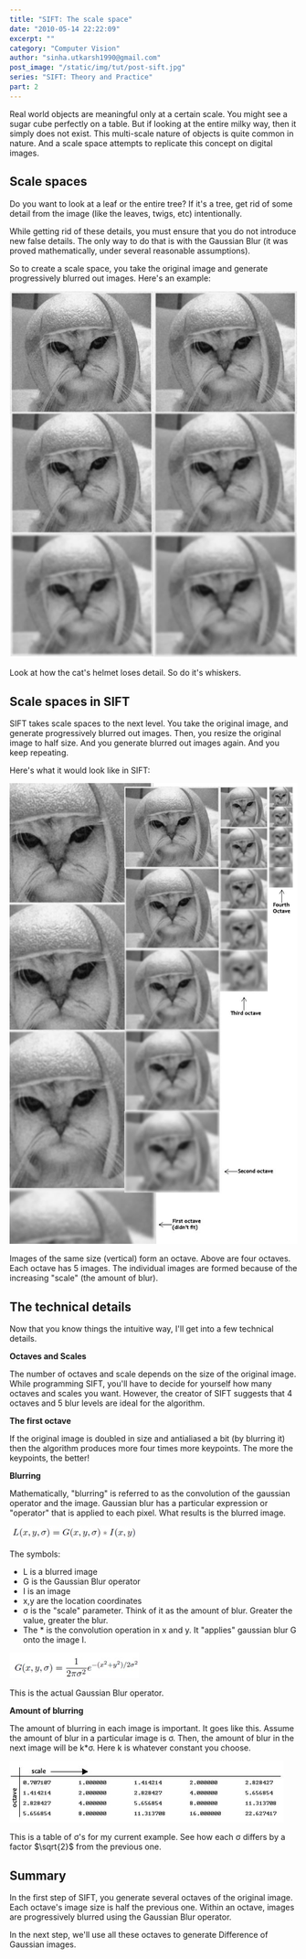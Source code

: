 ```yaml
---
title: "SIFT: The scale space"
date: "2010-05-14 22:22:09"
excerpt: ""
category: "Computer Vision"
author: "sinha.utkarsh1990@gmail.com"
post_image: "/static/img/tut/post-sift.jpg"
series: "SIFT: Theory and Practice"
part: 2
---
```


Real world objects are meaningful only at a certain scale. You might see a sugar cube perfectly on a table. But if looking at the entire milky way, then it simply does not exist. This multi-scale nature of objects is quite common in nature. And a scale space attempts to replicate this concept on digital images.

## Scale spaces

Do you want to look at a leaf or the entire tree? If it's a tree, get rid of some detail from the image (like the leaves, twigs, etc) intentionally.

While getting rid of these details, you must ensure that you do not introduce new false details. The only way to do that is with the Gaussian Blur (it was proved mathematically, under several reasonable assumptions).

So to create a scale space, you take the original image and generate progressively blurred out images. Here's an example: 

![](/static/img/tut/sift-scalespace.jpg)

Look at how the cat's helmet loses detail. So do it's whiskers. 

## Scale spaces in SIFT

SIFT takes scale spaces to the next level. You take the original image, and generate progressively blurred out images. Then, you resize the original image to half size. And you generate blurred out images again. And you keep repeating.

Here's what it would look like in SIFT: 

![](/static/img/tut/sift-octaves.jpg)

Images of the same size (vertical) form an octave. Above are four octaves. Each octave has 5 images. The individual images are formed because of the increasing "scale" (the amount of blur). 

## The technical details

Now that you know things the intuitive way, I'll get into a few technical details.

**Octaves and Scales**

The number of octaves and scale depends on the size of the original image. While programming SIFT, you'll have to decide for yourself how many octaves and scales you want. However, the creator of SIFT suggests that 4 octaves and 5 blur levels are ideal for the algorithm.

**The first octave**

If the original image is doubled in size and antialiased a bit (by blurring it) then the algorithm produces more four times more keypoints. The more the keypoints, the better!

**Blurring**

Mathematically, "blurring" is referred to as the convolution of the gaussian operator and the image. Gaussian blur has a particular expression or "operator" that is applied to each pixel. What results is the blurred image.

![](/static/img/tut/sift-convolution.jpg)

The symbols: 

  * L is a blurred image
  * G is the Gaussian Blur operator
  * I is an image
  * x,y are the location coordinates
  * σ is the "scale" parameter. Think of it as the amount of blur. Greater the value, greater the blur.
  * The * is the convolution operation in x and y. It "applies" gaussian blur G onto the image I.

![](/static/img/tut/sift-gaussian-operator.jpg)

This is the actual Gaussian Blur operator. 

**Amount of blurring**

The amount of blurring in each image is important. It goes like this. Assume the amount of blur in a particular image is σ. Then, the amount of blur in the next image will be k*σ. Here k is whatever constant you choose. 

![](/static/img/tut/sift-abs-sigma-matrix.jpg)

This is a table of σ's for my current example. See how each σ differs by a factor $\sqrt{2}$ from the previous one. 

## Summary

In the first step of SIFT, you generate several octaves of the original image. Each octave's image size is half the previous one. Within an octave, images are progressively blurred using the Gaussian Blur operator.

In the next step, we'll use all these octaves to generate Difference of Gaussian images.
